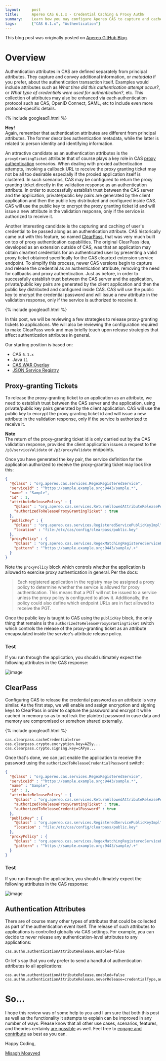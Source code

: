 ```yaml
---
layout:     post
title:      Apereo CAS 6.1.x - Credential Caching & Proxy AuthN
summary:    Learn how you may configure Apereo CAS to capture and cache the credential's password and the proxy-granting ticket in proxy authentication scenarios, pass them along to applications as regular attributes/claims. We will also be reviewing a handful of attribute release strategies that specifically affect authentication attributes, conveying metadata about the authentication event itself.
tags:       ["CAS 6.1.x", "Authentication"]
---
```


<div class="alert alert-success"><i class="far fa-lightbulb"></i> This blog post was originally posted on <a href="https://github.com/apereo/apereo.github.io">Apereo GitHub Blog</a>.</div>

# Overview

Authentication attributes in CAS are defined separately from principal attributes. They capture and convey additional information, or *metadata* if you prefer, about the authentication transaction itself. Examples would include attributes such as *What time did this authentication attempt occur?*, or *What type of credentials were used for authentication?*, etc. This collection of attributes may also be enhanced via each authentication protocol such as CAS, OpenID Connect, SAML, etc to include even more protocol-specific details.

{% include googlead1.html  %}

<div class="alert alert-info">
<strong>Hey!</strong><br/>Again, remember that authentication attributes are different from principal attributes. The former describes authentication metadata, while the latter is related to person identity and identifying information.
</div>

An attractive candidate as an authentication attributes is the `proxyGrantingTicket` attribute that of course plays a key role in CAS [proxy authentication](https://apereo.github.io/cas/6.1.x/installation/Configuring-Proxy-Authentication.html) scenarios. When dealing with proxied authentication attempts, invoking a callback URL to receive the proxy granting ticket may not be all too desirable especially if the proxied application itself is clustered. In such scenarios, CAS may be configured to return the proxy granting ticket directly in the validation response as an authentication attribute. In order to successfully establish trust between the CAS server and the application, private/public key pairs are generated by the client application and then the public key distributed and configured inside CAS. CAS will use the public key to encrypt the proxy granting ticket id and will issue a new attribute in the validation response, only if the service is authorized to receive it.

Another interesting candidate is the capturing and caching of user's credential to be passed along as an authentication attribute. CAS historically came out with this feature, so named [ClearPass](https://apereo.github.io/cas/6.1.x/integration/ClearPass.html), that was very much built on top of proxy authentication capabilities. The original ClearPass idea, developed as an extension outside of CAS, was that an application may obtain cleartext credentials for an authenticated user by presenting a valid proxy ticket obtained specifically for the CAS cleartext extension service endpoint. To simplify this process, newer CAS versions begin to capture and release the credential as an authentication attribute, removing the need for callbacks and proxy authentication. Just as before, in order to successfully establish trust between the CAS server and the application, private/public key pairs are generated by the client application and then the public key distributed and configured inside CAS. CAS will use the public key to encrypt the credential password and will issue a new attribute in the validation response, only if the service is authorized to receive it.

{% include googlead1.html  %}

In this post, we will be reviewing a few strategies to release proxy-granting tickets to applications. We will also be reviewing the configuration required to make ClearPass work and may briefly touch upon release strategies that affect authentication attributes in general.

Our starting position is based on:

- CAS `6.1.x`
- Java `11`
- [CAS WAR Overlay](https://github.com/apereo/cas-overlay-template)
- [JSON Service Registry](https://apereo.github.io/cas/6.1.x/services/JSON-Service-Management.html)

## Proxy-granting Tickets

To release the proxy-granting ticket to an application as an attribute, we need to establish trust between the CAS server and the application, using private/public key pairs generated by the client application. CAS will use the public key to encrypt the proxy granting ticket id and will issue a new attribute in the validation response, only if the service is authorized to receive it.

<div class="alert alert-info">
<strong>Note</strong><br/>The return of the proxy-granting ticket id is only carried out by the CAS validation response, provided the client application issues a request to the <code>/p3/serviceValidate</code> or <code>/p3/proxyValidate</code> endpoints.
</div>

Once you have generated the key pair, the service definition for the application authorized to receive the proxy-granting ticket may look like this:

```json
{
  "@class" : "org.apereo.cas.services.RegexRegisteredService",
  "serviceId" : "^https://sample.example.org:9443/sample.*",
  "name" : "Sample",
  "id" : 1,
  "attributeReleasePolicy" : {
    "@class" : "org.apereo.cas.services.ReturnAllowedAttributeReleasePolicy",
    "authorizedToReleaseProxyGrantingTicket" : true
  },
  "publicKey" : {
    "@class" : "org.apereo.cas.services.RegisteredServicePublicKeyImpl",
    "location" : "file:/etc/cas/config/clearpass/public.key"
  },
  "proxyPolicy" : {
    "@class" : "org.apereo.cas.services.RegexMatchingRegisteredServiceProxyPolicy",
    "pattern" : "^https://sample.example.org:9443/sample/.+"
  }
}
```

Note the `proxyPolicy` block which controls whether the application is allowed to exercise proxy authentication in general. Per the docs:

> Each registered application in the registry may be assigned a proxy policy to determine whether the service is allowed for proxy authentication. This means that a PGT will not be issued to a service unless the proxy policy is configured to allow it. Additionally, the policy could also define which endpoint URLs are in fact allowed to receive the PGT.

Once the public key is taught to CAS using the `publicKey` block, the only thing that remains is the `authorizedToReleaseProxyGrantingTicket` switch which controls the release of the proxy-granting ticket as an attribute encapsulated inside the service's attribute release policy.

### Test

If you run through the application, you should ultimately expect the following attributes in the CAS response:

![image](https://user-images.githubusercontent.com/1205228/54905205-ab2a0300-4e9d-11e9-9c5e-3ae1be5fdd06.png)

## ClearPass

Configuring CAS to release the credential password as an attribute is very similar. As the first step, we will enable and assign encryption and signing keys to ClearPass in order to capture the password and encrypt it while cached in memory so as to not leak the plaintext password in case data and memory are compromised or somehow shared externally.

{% include googlead1.html  %}

```properties
cas.clearpass.cacheCredential=true
cas.clearpass.crypto.encryption.key=AZ5y...
cas.clearpass.crypto.signing.key=cAPyo...
```

Once that's done, we can just enable the application to receive the password using the `authorizedToReleaseCredentialPassword` switch:

```json
{
  "@class" : "org.apereo.cas.services.RegexRegisteredService",
  "serviceId" : "^https://sample.example.org:9443/sample.*",
  "name" : "Sample",
  "id" : 1,
  "attributeReleasePolicy" : {
    "@class" : "org.apereo.cas.services.ReturnAllowedAttributeReleasePolicy",
    "authorizedToReleaseProxyGrantingTicket" : true,
    "authorizedToReleaseCredentialPassword" : true
  },
  "publicKey" : {
    "@class" : "org.apereo.cas.services.RegisteredServicePublicKeyImpl",
    "location" : "file:/etc/cas/config/clearpass/public.key"
  },
  "proxyPolicy" : {
    "@class" : "org.apereo.cas.services.RegexMatchingRegisteredServiceProxyPolicy",
    "pattern" : "^https://sample.example.org:9443/sample/.+"
  }
}
```

### Test

If you run through the application, you should ultimately expect the following attributes in the CAS response:

![image](https://user-images.githubusercontent.com/1205228/54905561-94d07700-4e9e-11e9-8a5b-b4ff2d26c646.png)

## Authentication Attributes

There are of course many other types of attributes that could be collected as part of the authentication event itself. The release of such attributes to applications is controlled globally via CAS settings. For example, you can decide to never release any authentication-level attributes to any applications:

```properties
cas.authn.authenticationAttributeRelease.enabled=false
```

Or let's say that you only prefer to send a handful of authentication attributes to all applications:

```properties
cas.authn.authenticationAttributeRelease.enabled=false
cas.authn.authenticationAttributeRelease.neverRelease=credentialType,authenticationDate
```

# So...

I hope this review was of some help to you and I am sure that both this post as well as the functionality it attempts to explain can be improved in any number of ways. Please know that all other use cases, scenarios, features, and theories certainly [are possible](https://apereo.github.io/2017/02/18/onthe-theoryof-possibility/) as well. Feel free to [engage and contribute](https://apereo.github.io/cas/developer/Contributor-Guidelines.html) as best as you can.

Happy Coding,

[Misagh Moayyed](https://fawnoos.com)
